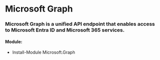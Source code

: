 # Microsoft Graph

### Microsoft Graph is a unified API endpoint that enables access to Microsoft Entra ID and Microsoft 365 services.

#### Module:

 - Install-Module Microsoft.Graph


